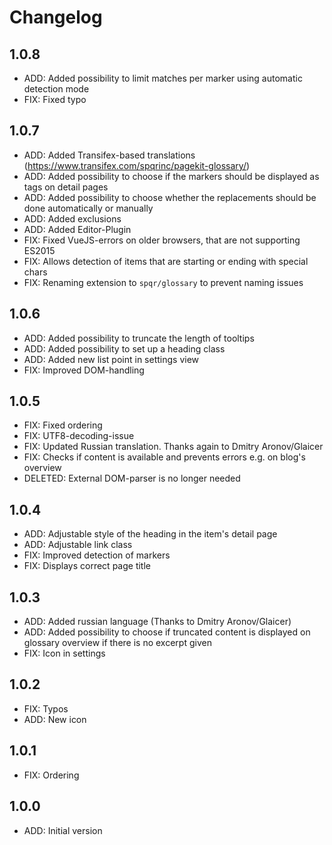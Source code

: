 # Changelog

## 1.0.8

- ADD: Added possibility to limit matches per marker using automatic detection mode
- FIX: Fixed typo

## 1.0.7

- ADD: Added Transifex-based translations (https://www.transifex.com/spqrinc/pagekit-glossary/)
- ADD: Added possibility to choose if the markers should be displayed as tags on detail pages
- ADD: Added possibility to choose whether the replacements should be done automatically or manually
- ADD: Added exclusions
- ADD: Added Editor-Plugin
- FIX: Fixed VueJS-errors on older browsers, that are not supporting ES2015
- FIX: Allows detection of items that are starting or ending with special chars
- FIX: Renaming extension to `spqr/glossary` to prevent naming issues

## 1.0.6

- ADD: Added possibility to truncate the length of tooltips
- ADD: Added possibility to set up a heading class
- ADD: Added new list point in settings view
- FIX: Improved DOM-handling

## 1.0.5

- FIX: Fixed ordering
- FIX: UTF8-decoding-issue
- FIX: Updated Russian translation. Thanks again to Dmitry Aronov/Glaicer
- FIX: Checks if content is available and prevents errors e.g. on blog's overview
- DELETED: External DOM-parser is no longer needed

## 1.0.4

- ADD: Adjustable style of the heading in the item's detail page
- ADD: Adjustable link class
- FIX: Improved detection of markers
- FIX: Displays correct page title

## 1.0.3

- ADD: Added russian language (Thanks to Dmitry Aronov/Glaicer)
- ADD: Added possibility to choose if truncated content is displayed on glossary overview if there is no excerpt given
- FIX: Icon in settings

## 1.0.2

- FIX: Typos
- ADD: New icon

## 1.0.1

- FIX: Ordering

## 1.0.0

- ADD: Initial version